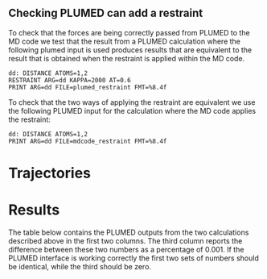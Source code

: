 Checking PLUMED can add a restraint
-----------------------------------

To check that the forces are being correctly passed from PLUMED to the MD code we test that the result from a PLUMED
calculation where the following plumed input is used produces results that are equivalent to the result that is obtained
when the restraint is applied within the MD code.

```plumed
dd: DISTANCE ATOMS=1,2 
RESTRAINT ARG=dd KAPPA=2000 AT=0.6
PRINT ARG=dd FILE=plumed_restraint FMT=%8.4f
```

To check that the two ways of applying the restraint are equivalent we use the following PLUMED input for the calculation
where the MD code applies the restraint:

```plumed
dd: DISTANCE ATOMS=1,2 
PRINT ARG=dd FILE=mdcode_restraint FMT=%8.4f
```

# Trajectories

# Results

The table below contains the PLUMED outputs from the two calculations described above in the first two columns.  The third column
reports the difference between these two numbers as a percentage of 0.001.  If the PLUMED interface is working correctly the first two sets of numbers should be identical, while the third should be zero.
